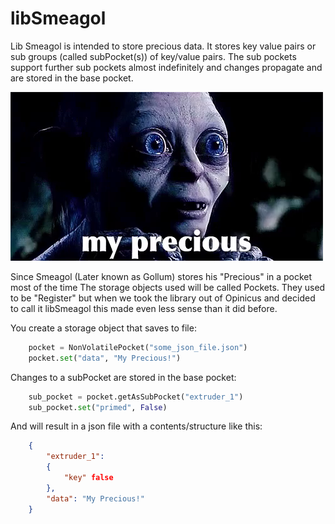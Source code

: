 # libSmeagol
Lib Smeagol is intended to store precious data.
It stores key value pairs or sub groups (called subPocket(s)) of key/value pairs.
The sub pockets support further sub pockets almost indefinitely and changes propagate and are stored in the base pocket.

![alt text][logo]

Since Smeagol (Later known as Gollum) stores his "Precious" in a pocket most of the time The storage objects used will be called Pockets. They used to be "Register" but when we took the library out of Opinicus and decided to call it libSmeagol this made even less sense than it did before.

You create a storage object that saves to file:
```python
    pocket = NonVolatilePocket("some_json_file.json")
    pocket.set("data", "My Precious!")
```
Changes to a subPocket are stored in the base pocket:
```python
    sub_pocket = pocket.getAsSubPocket("extruder_1")
    sub_pocket.set("primed", False)
```
And will result in a json file with a contents/structure like this:
```json
    {
        "extruder_1":
        {
            "key" false
        },
        "data": "My Precious!"
    }
```
[logo]: images/icon.png "My Precious!"
